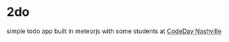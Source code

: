 2do
===

simple todo app built in meteorjs with some students at [CodeDay Nashville](https://codeday.org/nashville)
